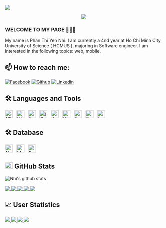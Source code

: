 
<img src="https://user-images.githubusercontent.com/73097560/115834477-dbab4500-a447-11eb-908a-139a6edaec5c.gif">

<p align="center" color="#36BCF7FF"><img src="https://readme-typing-svg.herokuapp.com?lines=I'm+a+Web+Developer;"></p>

### WELCOME TO MY PAGE 👋👋👋
My name is Phan Thi Yen Nhi. I am currently a 4nd year at Ho Chi Minh City University of Science ( HCMUS ), majoring in Software engineer. I am interested in the following topics: web, mobile.<br>
## 📫 How to reach me: 
[![Facebook](https://img.shields.io/badge/Facebook-1877F2?style=for-the-badge&logo=facebook&logoColor=white)](https://www.facebook.com/profile.php?id=100008705461731)
[![Github](https://img.shields.io/badge/GitHub-100000?style=for-the-badge&logo=github&logoColor=white)](https://github.com/nhipty27/)
[![Linkedin](https://img.shields.io/badge/LinkedIn-0077B5?style=for-the-badge&logo=linkedin&logoColor=white)](https://www.linkedin.com/in/y%E1%BA%BFn-nhi-phan-835694246/)



## 🛠 Languages and Tools

<span><img src="https://img.shields.io/badge/.NET-282C34?logo=.net&logoColor=512BD4" title=".NET" height="25"/></span> &nbsp;
<span><img src="https://img.shields.io/badge/HTML5-282C34?logo=html5&logoColor=E34F26" title="HTML5" height="25"/></span> &nbsp;
<span><img src="https://img.shields.io/badge/Bootstrap-282C34?logo=bootstrap&logoColor=7952B3" title="Bootstrap" height="25"/></span> &nbsp;
<span><img src="https://img.shields.io/badge/jQuery-282C34?logo=jquery&logoColor=0769AD" title="jQuery" height="25"/></span> &nbsp;
<span><img src="https://img.shields.io/badge/JavaScript-282C34?logo=javascript&logoColor=F7DF1E" title="JavaScript" height="25"/></span> &nbsp;
<span><img src="https://img.shields.io/badge/ReactJS-282C34?logo=react&logoColor=61DAFB" title="ReactJS" height="25"/></span> &nbsp;
<span><img src="https://img.shields.io/badge/Redux-282C34?logo=redux&logoColor=764ABC" title="Redux" height="25"/></span> &nbsp;
<span><img src="https://img.shields.io/badge/Node.js-282C34?logo=node.js&logoColor=00F200" title="Node.js" height="25"/></span> &nbsp;
<span><img src="https://img.shields.io/badge/Express-282C34?logo=express&logoColor=FFFFFF" title="Express.js" height="25"/></span> &nbsp;

## 🛠 Database
<span><img src="https://img.shields.io/badge/MongoDB-282C34?logo=mongodb&logoColor=47A248" title="MongoDB" height="25"/></span> &nbsp;
<span><img src="https://img.shields.io/badge/MSSQL-282C34?logo=microsoft-sql-server&logoColor=CC2927" title="MSSQL" height="25"/></span> &nbsp;
<span><img src="https://img.shields.io/badge/Redis-282C34?logo=redis&logoColor=DC382D" title="Redis" height="25"/></span> &nbsp;

## <img src="https://media.giphy.com/media/cj87CxfRtrUifF3Ryk/giphy.gif" width="25px" height="20px"> GitHub Stats
![Nhi's github stats](https://github-readme-stats-git-masterrstaa-rickstaa.vercel.app/api?username=nhipty27&show_icons=true&theme=tokyonight&hide=contribs,prs,issues)

<a href="https://github.com/nhipty27/darklight/">
  <!-- Change the `github-readme-stats.anuraghazra1.vercel.app` to `github-readme-stats.vercel.app`  -->
  <img align="center" src="https://github-readme-stats.anuraghazra1.vercel.app/api/pin/?username=nhipty27&repo=darklight&theme=radical" />
</a>

<a href="https://github.com/nhipty27/darklight-server/">
  <!-- Change the `github-readme-stats.anuraghazra1.vercel.app` to `github-readme-stats.vercel.app`  -->
  <img align="center" src="https://github-readme-stats.anuraghazra1.vercel.app/api/pin/?username=nhipty27&repo=darklight-server&theme=gruvbox" />
</a>    
<a href="https://github.com/nhipty27/admin_dashboard/">
  <!-- Change the `github-readme-stats.anuraghazra1.vercel.app` to `github-readme-stats.vercel.app`  -->
  <img align="center" src="https://github-readme-stats.anuraghazra1.vercel.app/api/pin/?username=nhipty27&repo=admin_dashboard&theme=dark" />
</a>

<a href="https://github.com/nhipty27/gymfit/">
  <!-- Change the `github-readme-stats.anuraghazra1.vercel.app` to `github-readme-stats.vercel.app`  -->
  <img align="center" src="https://github-readme-stats.anuraghazra1.vercel.app/api/pin/?username=nhipty27&repo=gymfit&theme=onedark" />
</a>    
<a href="https://github.com/nhipty27/File-management-OS-HCMUS-/">
  <!-- Change the `github-readme-stats.anuraghazra1.vercel.app` to `github-readme-stats.vercel.app`  -->
  <img align="center" src="https://github-readme-stats.anuraghazra1.vercel.app/api/pin/?username=nhipty27&repo=File-management-OS-HCMUS-&theme=cobalt" />
</a>

## 📈 User Statistics
<a href="https://github-profile-summary-cards.vercel.app/api/cards/repos-per-language?username=nhipty27">
  <img src="https://github-profile-summary-cards.vercel.app/api/cards/repos-per-language?username=nhipty27&theme=dracula"/>
</a>
<a href="https://github-profile-summary-cards.vercel.app/api/cards/most-commit-language?username=nhipty27&">
  <img src="https://github-profile-summary-cards.vercel.app/api/cards/most-commit-language?username=nhipty27&theme=dracula"/>
</a>
<a href="https://github-profile-summary-cards.vercel.app/api/cards/stats?username=nhipty27">
  <img src="https://github-profile-summary-cards.vercel.app/api/cards/stats?username=nhipty27&theme=dracula"/>
</a>
<a href="https://github-profile-summary-cards.vercel.app/api/cards/productive-time?username=nhipty27">
  <img src="https://github-profile-summary-cards.vercel.app/api/cards/productive-time?username=nhipty27&theme=dracula"/>
</a>
